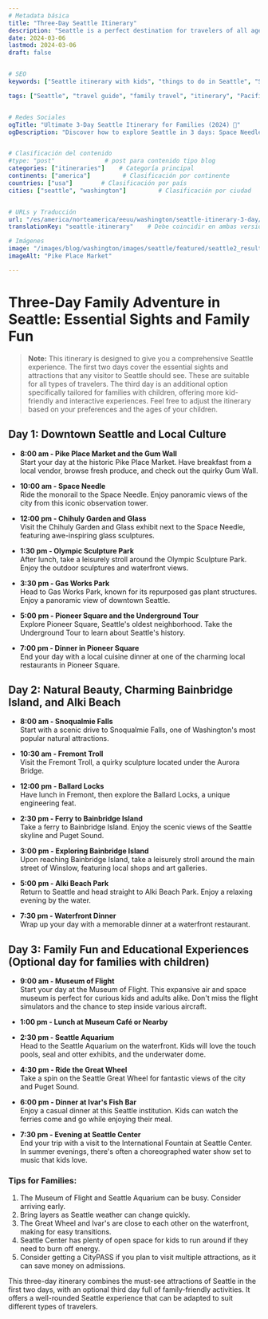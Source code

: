 ```yaml
---
# Metadata básica
title: "Three-Day Seattle Itinerary"
description: "Seattle is a perfect destination for travelers of all ages. This guide will help you plan an unforgettable trip to one of the most unique cities in America"
date: 2024-03-06
lastmod: 2024-03-06
draft: false


# SEO
keywords: ["Seattle itinerary with kids", "things to do in Seattle", "Seattle itinerary", "family-friendly Seattle", "best time to visit Seattle", "Seattle tourism", "Seattle attractions", "Pacific Northwest travel"]

tags: ["Seattle", "travel guide", "family travel", "itinerary", "Pacific Northwest", "budget tips", "city tour"]


# Redes Sociales
ogTitle: "Ultimate 3-Day Seattle Itinerary for Families (2024) 🌲"
ogDescription: "Discover how to explore Seattle in 3 days: Space Needle, Pike Place Market, family activities, and hidden gems 🚢"


# Clasificación del contenido
#type: "post"              # post para contenido tipo blog
categories: ["itineraries"]    # Categoría principal
continents: ["america"]         # Clasificación por continente
countries: ["usa"]        # Clasificación por país
cities: ["seattle", "washington"]         # Clasificación por ciudad


# URLs y Traducción
url: "/es/america/norteamerica/eeuu/washington/seattle-itinerary-3-day/"
translationKey: "seattle-itinerary"    # Debe coincidir en ambas versiones

# Imágenes
image: "/images/blog/washington/images/seattle/featured/seattle2_result.webp"
imageAlt: "Pike Place Market"

---
```


# Three-Day Family Adventure in Seattle: Essential Sights and Family Fun

> **Note:** This itinerary is designed to give you a comprehensive Seattle experience. The first two days cover the essential sights and attractions that any visitor to Seattle should see. These are suitable for all types of travelers. The third day is an additional option specifically tailored for families with children, offering more kid-friendly and interactive experiences. Feel free to adjust the itinerary based on your preferences and the ages of your children.

## Day 1: Downtown Seattle and Local Culture

- **8:00 am - Pike Place Market and the Gum Wall**   
  Start your day at the historic Pike Place Market. Have breakfast from a local vendor, browse fresh produce, and check out the quirky Gum Wall.

- **10:00 am - Space Needle**   
  Ride the monorail to the Space Needle. Enjoy panoramic views of the city from this iconic observation tower.

- **12:00 pm - Chihuly Garden and Glass**   
  Visit the Chihuly Garden and Glass exhibit next to the Space Needle, featuring awe-inspiring glass sculptures.

- **1:30 pm - Olympic Sculpture Park**   
  After lunch, take a leisurely stroll around the Olympic Sculpture Park. Enjoy the outdoor sculptures and waterfront views.

- **3:30 pm - Gas Works Park**   
  Head to Gas Works Park, known for its repurposed gas plant structures. Enjoy a panoramic view of downtown Seattle.

- **5:00 pm - Pioneer Square and the Underground Tour**   
  Explore Pioneer Square, Seattle's oldest neighborhood. Take the Underground Tour to learn about Seattle's history. 

- **7:00 pm - Dinner in Pioneer Square**   
  End your day with a local cuisine dinner at one of the charming local restaurants in Pioneer Square.

## Day 2: Natural Beauty, Charming Bainbridge Island, and Alki Beach

- **8:00 am - Snoqualmie Falls**   
  Start with a scenic drive to Snoqualmie Falls, one of Washington's most popular natural attractions.

- **10:30 am - Fremont Troll**   
  Visit the Fremont Troll, a quirky sculpture located under the Aurora Bridge.

- **12:00 pm - Ballard Locks**   
  Have lunch in Fremont, then explore the Ballard Locks, a unique engineering feat.

- **2:30 pm - Ferry to Bainbridge Island**   
  Take a ferry to Bainbridge Island. Enjoy the scenic views of the Seattle skyline and Puget Sound.

- **3:00 pm - Exploring Bainbridge Island**   
  Upon reaching Bainbridge Island, take a leisurely stroll around the main street of Winslow, featuring local shops and art galleries.

- **5:00 pm - Alki Beach Park**   
  Return to Seattle and head straight to Alki Beach Park. Enjoy a relaxing evening by the water.

- **7:30 pm - Waterfront Dinner**   
  Wrap up your day with a memorable dinner at a waterfront restaurant.

## Day 3: Family Fun and Educational Experiences (Optional day for families with children)

- **9:00 am - Museum of Flight**   
  Start your day at the Museum of Flight. This expansive air and space museum is perfect for curious kids and adults alike. Don't miss the flight simulators and the chance to step inside various aircraft.

- **1:00 pm - Lunch at Museum Café or Nearby**

- **2:30 pm - Seattle Aquarium**   
  Head to the Seattle Aquarium on the waterfront. Kids will love the touch pools, seal and otter exhibits, and the underwater dome.

- **4:30 pm - Ride the Great Wheel**   
  Take a spin on the Seattle Great Wheel for fantastic views of the city and Puget Sound.

- **6:00 pm - Dinner at Ivar's Fish Bar**   
  Enjoy a casual dinner at this Seattle institution. Kids can watch the ferries come and go while enjoying their meal.

- **7:30 pm - Evening at Seattle Center**   
  End your trip with a visit to the International Fountain at Seattle Center. In summer evenings, there's often a choreographed water show set to music that kids love.

### Tips for Families:

1. The Museum of Flight and Seattle Aquarium can be busy. Consider arriving early.
2. Bring layers as Seattle weather can change quickly.
3. The Great Wheel and Ivar's are close to each other on the waterfront, making for easy transitions.
4. Seattle Center has plenty of open space for kids to run around if they need to burn off energy.
5. Consider getting a CityPASS if you plan to visit multiple attractions, as it can save money on admissions.

This three-day itinerary combines the must-see attractions of Seattle in the first two days, with an optional third day full of family-friendly activities. It offers a well-rounded Seattle experience that can be adapted to suit different types of travelers.


